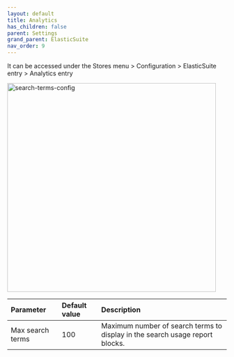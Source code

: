 ```yaml
---
layout: default
title: Analytics
has_children: false
parent: Settings
grand_parent: ElasticSuite
nav_order: 9
---
```


It can be accessed under the Stores menu > Configuration > ElasticSuite entry > Analytics entry

<img width="479" alt="search-terms-config" src="https://user-images.githubusercontent.com/98949123/156195042-bc04b3a7-3f9d-4c74-a2d7-1f1f927b1614.PNG">

| Parameter    | Default value | Description |
|:-------------|:------------------|:------|
|Max search terms|100|Maximum number of search terms to display in the search usage report blocks.|
